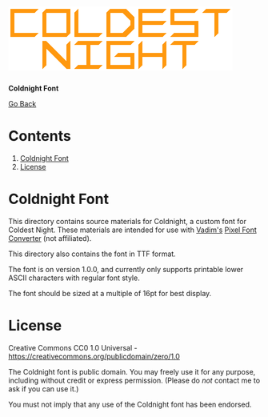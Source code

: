 # ![Coldest Night](../header.png)
__Coldnight Font__

[Go Back](../README.md)

# Contents
1. [Coldnight Font](#coldnight-font)
2. [License](#license)

# Coldnight Font
This directory contains source materials for Coldnight, a custom font for
Coldest Night. These materials are intended for use with
[Vadim's](https://twitter.com/yellowafterlife)
[Pixel Font Converter](https://yal.cc/r/20/pixelfont) (not affiliated).

This directory also contains the font in TTF format.

The font is on version 1.0.0, and currently only supports printable lower ASCII
characters with regular font style.

The font should be sized at a multiple of 16pt for best display.

# License
Creative Commons CC0 1.0 Universal -
https://creativecommons.org/publicdomain/zero/1.0

The Coldnight font is public domain. You may freely use it for any purpose,
including without credit or express permission. (Please do _not_ contact me to
ask if you can use it.)

You must not imply that any use of the Coldnight font has been endorsed.
